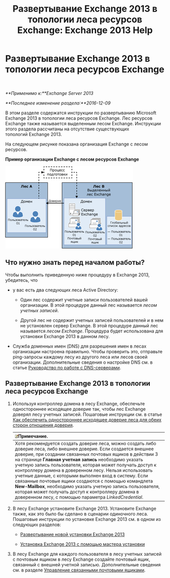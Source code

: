 ﻿---
title: 'Развертывание Exchange 2013 в топологии леса ресурсов Exchange: Exchange 2013 Help'
TOCTitle: Развертывание Exchange 2013 в топологии леса ресурсов Exchange
ms:assetid: 537a7b2b-d002-40a6-84ae-fd02635f9e23
ms:mtpsurl: https://technet.microsoft.com/ru-ru/library/Aa998031(v=EXCHG.150)
ms:contentKeyID: 51408037
ms.date: 04/30/2018
mtps_version: v=EXCHG.150
ms.translationtype: HT
---

# Развертывание Exchange 2013 в топологии леса ресурсов Exchange

 

_**Применимо к:**Exchange Server 2013_

_**Последнее изменение раздела:**2016-12-09_

В этом разделе содержатся инструкции по развертыванию Microsoft Exchange 2013 в топологии леса ресурсов Exchange. Лес ресурсов Exchange также называется выделенным лесом Exchange. Инструкции этого раздела рассчитаны на отсутствие существующих топологий Exchange 2013.

На следующем рисунке показана организация Exchange с лесом ресурсов.

**Пример организации Exchange с лесом ресурсов Exchange**

![Сложная организация Exchange с лесом ресурсов](images/Aa998031.706725cf-e520-4b89-a275-acd8fb58943a(EXCHG.150).gif "Сложная организация Exchange с лесом ресурсов")

## Что нужно знать перед началом работы?

Чтобы выполнить приведенную ниже процедуру в Exchange 2013, убедитесь, что

  - у вас есть два следующих леса Active Directory:
    
      - Один лес содержит учетные записи пользователей вашей организации. В этой процедуре данный лес называется *лесом учетных записей*.
    
      - Другой лес не содержит учетных записей пользователей и в нем не установлен сервер Exchange. В этой процедуре данный лес называется *лесом Exchange*. Процедура будет использована для установки Exchange 2013 в данном лесу.

  - Служба доменных имен (DNS) для разрешения имен в лесах организации настроена правильно. Чтобы проверить это, отправьте ping-запросы каждому лесу из другого леса или лесов своей организации. Дополнительные сведения о настройке DNS см. в статье [Руководство по работе с DNS-серверами](https://go.microsoft.com/fwlink/p/?linkid=282295).

## Развертывание Exchange 2013 в топологии леса ресурсов Exchange

1.  Используя контроллер домена в лесу Exchange, обеспечьте одностороннее исходящее доверие так, чтобы лес Exchange доверял лесу учетных записей. Пошаговые инструкции см. в статье [Как обеспечить одностороннее исходящее доверие леса для обеих сторон отношения доверия](https://go.microsoft.com/fwlink/p/?linkid=69130).
    
    <table>
    <thead>
    <tr class="header">
    <th><img src="images/JJ126620.note(EXCHG.150).gif" title="Примечание" alt="Примечание" />Примечание.</th>
    </tr>
    </thead>
    <tbody>
    <tr class="odd">
    <td>Хотя рекомендуется создать доверие леса, можно создать либо доверие леса, либо внешнее доверие. Если создается внешнее доверие, при создании связанных почтовых ящиков в действии 3 на странице <strong>Главная учетная запись</strong> необходимо указать учетную запись пользователя, которая может получать доступ к контроллеру домена в доверенном лесу. Нельзя использовать учетные данные, с которыми выполнен вход в систему. Если связанные почтовые ящики создаются с помощью командлета <strong>New-Mailbox</strong>, необходимо указать учетную запись пользователя, которая может получать доступ к контроллеру домена в доверенном лесу, с помощью параметра <em>LinkedCredential</em>.</td>
    </tr>
    </tbody>
    </table>


2.  В лесу Exchange установите Exchange 2013. Установите Exchange также, как это было бы сделано в сценарии одиночного леса. Пошаговые инструкции по установке Exchange 2013 см. в одном из следующих разделов:
    
      - [Развертывание новой установки Exchange 2013](deploy-a-new-installation-of-exchange-2013-exchange-2013-help.md)
    
      - [Установка Exchange 2013 с помощью мастера установки](install-exchange-2013-using-the-setup-wizard-exchange-2013-help.md)

3.  В лесу Exchange для каждого пользователя в лесу учетных записей с почтовым ящиком в лесу Exchange создайте почтовый ящик, связанный с внешней учетной записью. Дополнительные сведения см. в разделе [Управление связанными почтовыми ящиками](manage-linked-mailboxes-exchange-2013-help.md).

